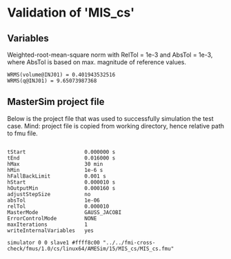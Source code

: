 # Validation of 'MIS_cs'

## Variables
Weighted-root-mean-square norm with RelTol = 1e-3 and AbsTol = 1e-3, where
AbsTol is based on max. magnitude of reference values.

```
WRMS(volume@INJ01) = 0.401943532516
WRMS(q@INJ01) = 9.65073987368
```

## MasterSim project file

Below is the project file that was used to successfully simulation the test case.
Mind: project file is copied from working directory, hence relative path to fmu file.

```

tStart                   0.000000 s
tEnd                     0.016000 s
hMax                     30 min
hMin                     1e-6 s
hFallBackLimit           0.001 s
hStart                   0.000010 s
hOutputMin               0.000160 s
adjustStepSize           no
absTol                   1e-06
relTol                   0.000010
MasterMode               GAUSS_JACOBI
ErrorControlMode         NONE
maxIterations            1
writeInternalVariables   yes

simulator 0 0 slave1 #ffff8c00 "../../fmi-cross-check/fmus/1.0/cs/linux64/AMESim/15/MIS_cs/MIS_cs.fmu"


```

